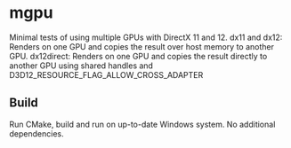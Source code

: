 # mgpu

Minimal tests of using multiple GPUs with DirectX 11 and 12. 
dx11 and dx12: Renders on one GPU and copies the result over host memory to another GPU.
dx12direct: Renders on one GPU and copies the result directly to another GPU using shared handles and D3D12_RESOURCE_FLAG_ALLOW_CROSS_ADAPTER

## Build

Run CMake, build and run on up-to-date Windows system. No additional dependencies.
